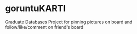 # goruntuKARTI
Graduate Databases Project for pinning pictures on board and follow/like/comment on friend's board
